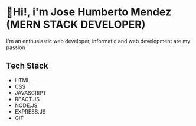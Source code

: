 <H1> 👋Hi!, i'm Jose Humberto Mendez (MERN STACK DEVELOPER)</H1>

<p>I'm an enthusiastic web developer, informatic and web development are my passion </p>

<h2>Tech Stack</h2>
<ul>
  <li>HTML</li>
  <li>CSS</li>
  <li>JAVASCRIPT</li>
   <li>REACT.JS</li>
   <li>NODE.JS</li>
   <li>EXPRESS.JS</li>
     <li>GIT</li>
</ul>  


